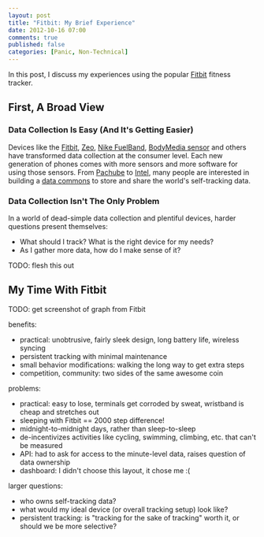 ```yaml
---
layout: post
title: "Fitbit: My Brief Experience"
date: 2012-10-16 07:00
comments: true
published: false
categories: [Panic, Non-Technical]
---
```


In this post, I discuss my experiences using the popular
[Fitbit](LINK) fitness tracker.

<!-- more -->

## First, A Broad View

### Data Collection Is Easy (And It's Getting Easier)

Devices like the
[Fitbit](LINK),
[Zeo](LINK),
[Nike FuelBand](LINK),
[BodyMedia sensor](LINK)
and others have transformed data collection at the consumer level.
Each new generation of phones comes with more sensors and more software
for using those sensors. From
[Pachube](LINK) to [Intel](LINK), many people are interested in building a
[data commons](LINK) to store and share the world's self-tracking data.

### Data Collection Isn't The Only Problem

In a world of dead-simple data collection and plentiful devices, harder
questions present themselves:

- What should I track? What is the right device for my needs?
- As I gather more data, how do I make sense of it?

TODO: flesh this out

## My Time With Fitbit

TODO: get screenshot of graph from Fitbit

benefits:
  - practical: unobtrusive, fairly sleek design, long battery life,
    wireless syncing
  - persistent tracking with minimal maintenance
  - small behavior modifications: walking the long way to get extra steps
  - competition, community: two sides of the same awesome coin

problems:
  - practical: easy to lose, terminals get corroded by sweat, wristband
    is cheap and stretches out
  - sleeping with Fitbit == 2000 step difference!
  - midnight-to-midnight days, rather than sleep-to-sleep
  - de-incentivizes activities like cycling, swimming, climbing, etc.
    that can't be measured
  - API: had to ask for access to the minute-level data, raises question
    of data ownership
  - dashboard: I didn't choose this layout, it chose me :(

larger questions:
  - who owns self-tracking data?
  - what would my ideal device (or overall tracking setup) look like?
  - persistent tracking: is "tracking for the sake of tracking" worth it,
    or should we be more selective?
